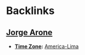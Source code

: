 
# Backlinks
## [Jorge Arone](<Jorge Arone.md>)
- **[Time Zone](<Time Zone.md>):** [America-Lima](<America-Lima.md>)

